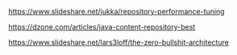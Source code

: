 https://www.slideshare.net/jukka/repository-performance-tuning

https://dzone.com/articles/java-content-repository-best

https://www.slideshare.net/lars3loff/the-zero-bullshit-architecture
